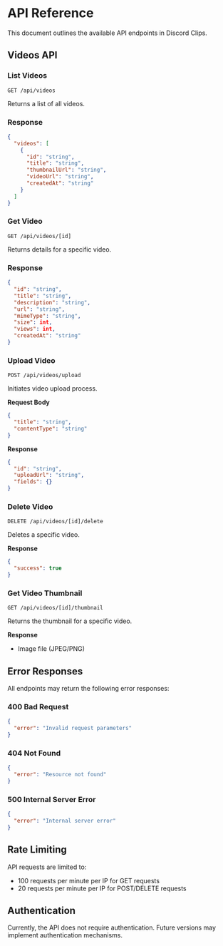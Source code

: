 # API Reference

This document outlines the available API endpoints in Discord Clips.

## Videos API

### List Videos

```http
GET /api/videos
```

Returns a list of all videos.

### Response

```json
{
  "videos": [
    {
      "id": "string",
      "title": "string",
      "thumbnailUrl": "string",
      "videoUrl": "string",
      "createdAt": "string"
    }
  ]
}
```

### Get Video

```http
GET /api/videos/[id]
```

Returns details for a specific video.

### Response

```json
{
  "id": "string",
  "title": "string",
  "description": "string",
  "url": "string",
  "mimeType": "string",
  "size": int,
  "views": int,
  "createdAt": "string"
}
```

### Upload Video

```http
POST /api/videos/upload
```

Initiates video upload process.

**Request Body**

```json
{
  "title": "string",
  "contentType": "string"
}
```

**Response**

```json
{
  "id": "string",
  "uploadUrl": "string",
  "fields": {}
}
```

### Delete Video

```http
DELETE /api/videos/[id]/delete
```

Deletes a specific video.

**Response**

```json
{
  "success": true
}
```

### Get Video Thumbnail

```http
GET /api/videos/[id]/thumbnail
```

Returns the thumbnail for a specific video.

**Response**

- Image file (JPEG/PNG)

## Error Responses

All endpoints may return the following error responses:

### 400 Bad Request

```json
{
  "error": "Invalid request parameters"
}
```

### 404 Not Found

```json
{
  "error": "Resource not found"
}
```

### 500 Internal Server Error

```json
{
  "error": "Internal server error"
}
```

## Rate Limiting

API requests are limited to:

- 100 requests per minute per IP for GET requests
- 20 requests per minute per IP for POST/DELETE requests

## Authentication

Currently, the API does not require authentication. Future versions may implement authentication mechanisms. 